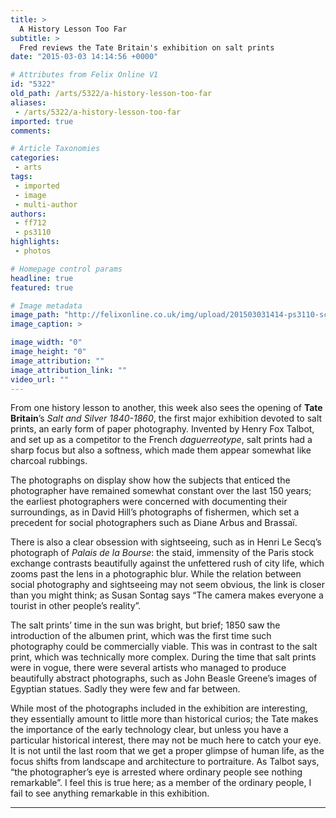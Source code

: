 ```yaml
---
title: >
  A History Lesson Too Far
subtitle: >
  Fred reviews the Tate Britain's exhibition on salt prints
date: "2015-03-03 14:14:56 +0000"

# Attributes from Felix Online V1
id: "5322"
old_path: /arts/5322/a-history-lesson-too-far
aliases:
 - /arts/5322/a-history-lesson-too-far
imported: true
comments:

# Article Taxonomies
categories:
 - arts
tags:
 - imported
 - image
 - multi-author
authors:
 - ff712
 - ps3110
highlights:
 - photos

# Homepage control params
headline: true
featured: true

# Image metadata
image_path: "http://felixonline.co.uk/img/upload/201503031414-ps3110-screen-shot-2015-03-03-at-14.14.13.png"
image_caption: >

image_width: "0"
image_height: "0"
image_attribution: ""
image_attribution_link: ""
video_url: ""
---
```


From one history lesson to another, this week also sees the opening of __Tate Britain__’s _Salt and Silver 1840-1860_, the first major exhibition devoted to salt prints, an early form of paper photography. Invented by Henry Fox Talbot, and set up as a competitor to the French _daguerreotype_, salt prints had a sharp focus but also a softness, which made them appear somewhat like charcoal rubbings.

The photographs on display show how the subjects that enticed the photographer have remained somewhat constant over the last 150 years; the earliest photographers were concerned with documenting their surroundings, as in David Hill’s photographs of fishermen, which set a precedent for social photographers such as Diane Arbus and Brassaï.

There is also a clear obsession with sightseeing, such as in Henri Le Secq’s photograph of _Palais de la Bourse_: the staid, immensity of the Paris stock exchange contrasts beautifully against the unfettered rush of city life, which zooms past the lens in a photographic blur. While the relation between social photography and sightseeing may not seem obvious, the link is closer than you might think; as Susan Sontag says “The camera makes everyone a tourist in other people’s reality”.

The salt prints’ time in the sun was bright, but brief; 1850 saw the introduction of the albumen print, which was the first time such photography could be commercially viable. This was in contrast to the salt print, which was technically more complex. During the time that salt prints were in vogue, there were several artists who managed to produce beautifully abstract photographs, such as John Beasle Greene’s images of Egyptian statues. Sadly they were few and far between.

While most of the photographs included in the exhibition are interesting, they essentially amount to little more than historical curios; the Tate makes the importance of the early technology clear, but unless you have a particular historical interest, there may not be much here to catch your eye. It is not until the last room that we get a proper glimpse of human life, as the focus shifts from landscape and architecture to portraiture. As Talbot says, “the photographer’s eye is arrested where ordinary people see nothing remarkable”. I feel this is true here; as a member of the ordinary people, I fail to see anything remarkable in this exhibition.

____
